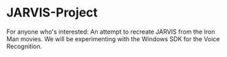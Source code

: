 JARVIS-Project
==============

For anyone who's interested: An attempt to recreate JARVIS from the Iron Man movies. We will be experimenting with the Windows SDK for the Voice Recognition.
